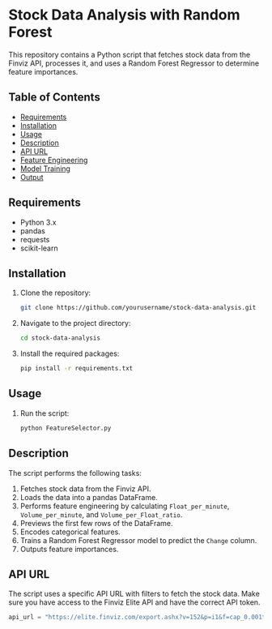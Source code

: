 # Stock Data Analysis with Random Forest

This repository contains a Python script that fetches stock data from the Finviz API, processes it, and uses a Random Forest Regressor to determine feature importances.

## Table of Contents

- [Requirements](#requirements)
- [Installation](#installation)
- [Usage](#usage)
- [Description](#description)
- [API URL](#api-url)
- [Feature Engineering](#feature-engineering)
- [Model Training](#model-training)
- [Output](#output)

## Requirements

- Python 3.x
- pandas
- requests
- scikit-learn

## Installation

1. Clone the repository:
    ```sh
    git clone https://github.com/yourusername/stock-data-analysis.git
    ```
2. Navigate to the project directory:
    ```sh
    cd stock-data-analysis
    ```
3. Install the required packages:
    ```sh
    pip install -r requirements.txt
    ```

## Usage

1. Run the script:
    ```sh
    python FeatureSelector.py
    ```

## Description

The script performs the following tasks:
1. Fetches stock data from the Finviz API.
2. Loads the data into a pandas DataFrame.
3. Performs feature engineering by calculating `Float_per_minute`, `Volume_per_minute`, and `Volume_per_Float_ratio`.
4. Previews the first few rows of the DataFrame.
5. Encodes categorical features.
6. Trains a Random Forest Regressor model to predict the `Change` column.
7. Outputs feature importances.

## API URL

The script uses a specific API URL with filters to fetch the stock data. Make sure you have access to the Finviz Elite API and have the correct API token.

```python
api_url = "https://elite.finviz.com/export.ashx?v=152&p=i1&f=cap_0.001to,geo_usa%7Cchina%7Cfrance%7Ceurope%7Caustralia%7Cbelgium%7Ccanada%7Cchinahongkong%7Cgermany%7Chongkong%7Ciceland%7Cjapan%7Cnewzealand%7Cireland%7Cnetherlands%7Cnorway%7Csingapore%7Csouthkorea%7Csweden%7Ctaiwan%7Cunitedarabemirates%7Cunitedkingdom%7Cswitzerland%7Cspain,sh_curvol_o100,sh_relvol_o2,ta_change_u&ft=4&o=-change&ar=10&c=0,1,2,6,24,25,85,26,27,28,29,30,31,84,50,51,83,61,63,64,67,65,66,71&auth=YOUR_API_TOKEN"
